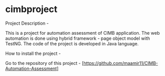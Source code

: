 # cimbproject
Project Description -

This is a project for automation assessment of CIMB application. The web automation is done using hybrid framework - page object model with TestNG. The code of the project is developed in Java language.

How to install the project -

Go to the repository of this project - [https://github.com/maamir11/CIMB-Automation-Assessment]


